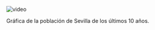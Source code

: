 ![video](https://youtu.be/LnmjMV-zfO0) 

Gráfica de la población de Sevilla de los últimos 10 años.
